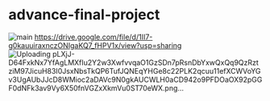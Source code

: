 # advance-final-project
![main](https://github.com/noorhonjol/advance-final-project/assets/29591992/44fc1646-e4e6-4b89-98d3-2a4042b45097)
https://drive.google.com/file/d/1II7-g0kauuiraxnczONIgaKQ7_fHPV1x/view?usp=sharing
![Uploading pLXjJ-D64FxkNx7YfAgLMXfIu2Y2w3XwfvvqaO1GzSDn7pRsnDbYxwQxQq9QzRztziM97JicuH83I0JsxNbsTkQP6TufJQNEqYHGe8c22PLK2qcuu11efXCWVoYGv3UgAUbJJcD8WMioc2aDAVc9N0gkAUCWLH0aCD942o9PFDOaOX92pGGF0dNFk3av9Vy6X50fnVGZxXkmVu0ST70eWX.png…]()
